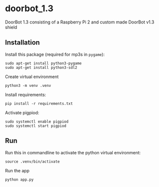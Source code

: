 # doorbot_1.3
DoorBot 1.3 consisting of a Raspberry Pi 2 and custom made DoorBot v1.3 shield

## Installation

Install this package (required for mp3s in `pygame`):
```
sudo apt-get install python3-pygame
sudo apt-get install python3-sdl2
```

Create virtual environment
```
python3 -m venv .venv
```

Install requirements:
```
pip install -r requirements.txt
```

Activate pigpiod:
```
sudo systemctl enable pigpiod
sudo systemctl start pigpiod
```

## Run

Run this in commandline to activate the python virtual environment:
```
source .venv/bin/activate
```

Run the app
```
python app.py
```
